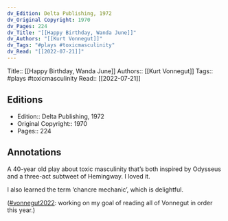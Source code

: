 ```yaml
---
dv_Edition: Delta Publishing, 1972
dv_Original Copyright: 1970
dv_Pages: 224
dv_Title: "[[Happy Birthday, Wanda June]]"
dv_Authors: "[[Kurt Vonnegut]]"
dv_Tags: "#plays #toxicmasculinity"
dv_Read: "[[2022-07-21]]"
---
```

Title:: [[Happy Birthday, Wanda June]]
Authors:: [[Kurt Vonnegut]]
Tags:: #plays #toxicmasculinity 
Read:: [[2022-07-21]]

## Editions
- Edition:: Delta Publishing, 1972
- Original Copyright:: 1970
- Pages:: 224

## Annotations

A 40-year old play about toxic masculinity that’s both inspired by Odysseus and a three-act subtweet of Hemingway. I loved it.   
  
I also learned the term ‘chancre mechanic’, which is delightful.   
  
([#vonnegut2022](https://www.instagram.com/explore/tags/vonnegut2022/): working on my goal of reading all of Vonnegut in order this year.)